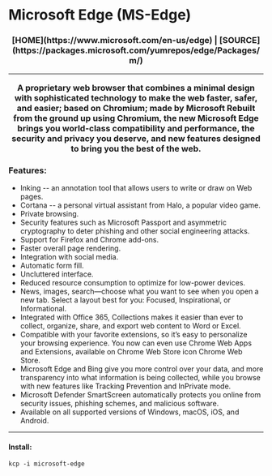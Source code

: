 # Microsoft Edge (MS-Edge)

<h3 align="center">
[HOME](https://www.microsoft.com/en-us/edge) | [SOURCE](https://packages.microsoft.com/yumrepos/edge/Packages/m/)

___

A proprietary web browser that combines a minimal design with sophisticated technology to make the web faster, safer, and easier; based on Chromium; made by Microsoft
Rebuilt from the ground up using Chromium, the new Microsoft Edge brings you world-class compatibility and performance, the security and privacy you deserve, and new features designed to bring you the best of the web.

### Features:
* Inking -- an annotation tool that allows users to write or draw on Web pages.
* Cortana -- a personal virtual assistant from Halo, a popular video game.
* Private browsing.
* Security features such as Microsoft Passport and asymmetric cryptography to deter phishing and other social engineering attacks.
* Support for Firefox and Chrome add-ons.
* Faster overall page rendering.
* Integration with social media.
* Automatic form fill.
* Uncluttered interface.
* Reduced resource consumption to optimize for low-power devices.
* News, images, search—choose what you want to see when you open a new tab. Select a layout best for you: Focused, Inspirational, or Informational.
* Integrated with Office 365, Collections makes it easier than ever to collect, organize, share, and export web content to Word or Excel.
* Compatible with your favorite extensions, so it’s easy to personalize your browsing experience. You now can even use Chrome Web Apps and Extensions, available on Chrome Web Store icon Chrome Web Store.
* Microsoft Edge and Bing give you more control over your data, and more transparency into what information is being collected, while you browse with new features like Tracking Prevention and InPrivate mode.
* Microsoft Defender SmartScreen automatically protects you online from security issues, phishing schemes, and malicious software.
* Available on all supported versions of Windows, macOS, iOS, and Android.

___

#### Install:
```
kcp -i microsoft-edge
```

